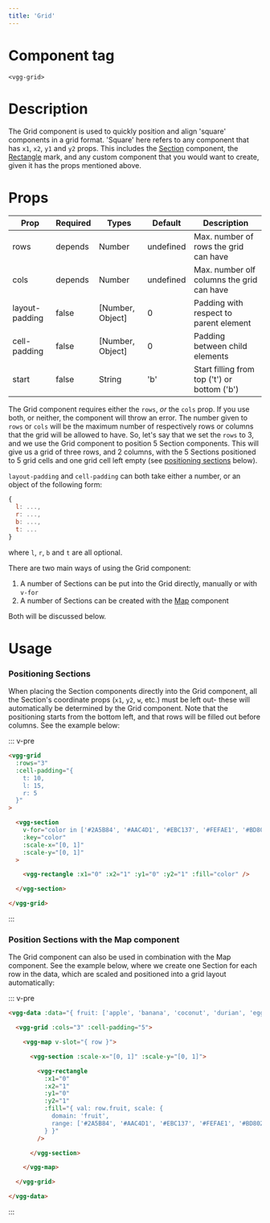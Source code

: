 ```yaml
---
title: 'Grid'
---
```


# Component tag

`<vgg-grid>`

# Description

The Grid component is used to quickly position and align 'square'
components in a grid format. 'Square' here refers to any component that has
 `x1`, `x2`, `y1` and `y2` props. This includes the [Section](./section.md)
 component, the [Rectangle](../marks/rectangle.md) mark, and any custom component
 that you would want to create, given it has the props mentioned above.

# Props

| Prop           | Required | Types            | Default   | Description                                  |
| -------------- | -------- | ---------------- | --------- | -------------------------------------------- |
| rows           | depends  | Number           | undefined | Max. number of rows the grid can have        |
| cols           | depends  | Number           | undefined | Max. number olf columns the grid can have    |
| layout-padding | false    | [Number, Object] | 0         | Padding with respect to parent element       |
| cell-padding   | false    | [Number, Object] | 0         | Padding between child elements               |
| start          | false    | String           | 'b'       | Start filling from top ('t') or bottom ('b') |

The Grid component requires either the `rows`, _or_ the `cols` prop. If you use both,
or neither, the component will throw an error. The number given to `rows` or `cols`
will be the maximum number of respectively rows or columns that the grid will be
allowed to have. So, let's say that we set the `rows` to 3, and we use the Grid
component to position 5 Section components. This will give us a grid of three
rows, and 2 columns, with the 5 Sections positioned to 5 grid cells and one grid
cell left empty (see [positioning sections](#positioning-sections) below).

`layout-padding` and `cell-padding` can both take either a number, or an object
of the following form:

```js
{
  l: ...,
  r: ...,
  b: ...,
  t: ...
}
```

where `l`, `r`, `b` and `t` are all optional.

There are two main ways of using the Grid component:

1. A number of Sections can be put into the Grid directly, manually or with `v-for`
2. A number of Sections can be created with the [Map](./map.md) component

Both will be discussed below.

# Usage

### Positioning Sections

When placing the Section components directly into the Grid component, all the
Section's coordinate props (`x1`, `y2`, `w`, etc.) must be left out- these
will automatically be determined by the Grid component. Note that the positioning
starts from the bottom left, and that rows will be filled out before columns.
See the example below:

::: v-pre
```html
<vgg-grid
  :rows="3"
  :cell-padding="{
    t: 10,
    l: 15,
    r: 5
  }"
>

  <vgg-section
    v-for="color in ['#2A5B84', '#AAC4D1', '#EBC137', '#FEFAE1', '#BD8025']"
    :key="color"
    :scale-x="[0, 1]"
    :scale-y="[0, 1]"
  >

    <vgg-rectangle :x1="0" :x2="1" :y1="0" :y2="1" :fill="color" />

  </vgg-section>

</vgg-grid>
```
:::

<sections-grid />

### Position Sections with the Map component

The Grid component can also be used in combination with the Map component.
See the example below, where we create one Section for each row in the data,
which are scaled and positioned into a grid layout automatically:

::: v-pre
```html
<vgg-data :data="{ fruit: ['apple', 'banana', 'coconut', 'durian', 'eggplant'] }">

  <vgg-grid :cols="3" :cell-padding="5">

    <vgg-map v-slot="{ row }">

      <vgg-section :scale-x="[0, 1]" :scale-y="[0, 1]">

        <vgg-rectangle
          :x1="0"
          :x2="1"
          :y1="0"
          :y2="1"
          :fill="{ val: row.fruit, scale: {
            domain: 'fruit',
            range: ['#2A5B84', '#AAC4D1', '#EBC137', '#FEFAE1', '#BD8025']
          } }"
        />

      </vgg-section>

    </vgg-map>

  </vgg-grid>

</vgg-data>
```
:::

<mapped-sections-grid />

